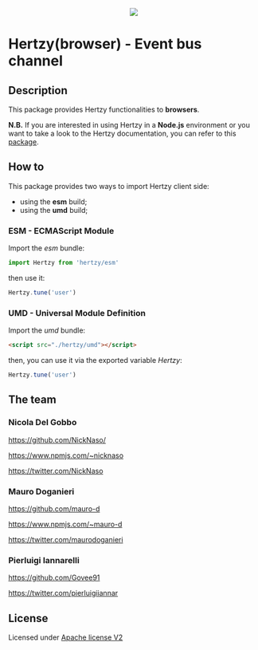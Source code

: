 <p align="center">
    <img src="https://raw.githubusercontent.com/NickNaso/hertzy/master/hertzy.png"/>
</p>

# Hertzy(browser) - Event bus channel

## Description

This package provides Hertzy functionalities to **browsers**.

**N.B.** If you are interested in using Hertzy in a **Node.js** environment or
you want to take a look to the Hertzy documentation, you can refer to this
[package](https://github.com/NickNaso/hertzy).

## How to

This package provides two ways to import Hertzy client side:

- using the **esm** build;
- using the **umd** build;

### ESM - ECMAScript Module

Import the *esm* bundle:

```javascript
import Hertzy from 'hertzy/esm'
```

then use it:

```javascript
Hertzy.tune('user')
```

### UMD - Universal Module Definition

Import the *umd* bundle:

```html
<script src="./hertzy/umd"></script>
```

then, you can use it via the exported variable *Hertzy*:

```javascript
Hertzy.tune('user')
```

## The team

### Nicola Del Gobbo

<https://github.com/NickNaso/>

<https://www.npmjs.com/~nicknaso>

<https://twitter.com/NickNaso>

### Mauro Doganieri

<https://github.com/mauro-d>

<https://www.npmjs.com/~mauro-d>

<https://twitter.com/maurodoganieri>

### Pierluigi Iannarelli

<https://github.com/Govee91>

<https://twitter.com/pierluigiiannar>

<a name="acknowledgements"></a>

## License

Licensed under [Apache license V2](./LICENSE)
